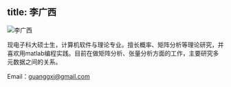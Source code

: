 title: 李广西
---
![李广西](http://7xohr3.com1.z0.glb.clouddn.com/%E6%9D%8E%E5%B9%BF%E8%A5%BF.jpg)

现电子科大硕士生，计算机软件与理论专业。擅长概率、矩阵分析等理论研究，并喜欢用matlab编程实践。目前在做矩阵分析、张量分析方面的工作，主要研究多元数据之间的关系。

Email：<guanggxi@gmail.com>
